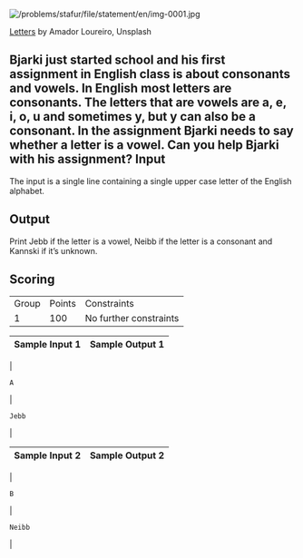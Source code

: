 

![/problems/stafur/file/statement/en/img-0001.jpg](/problems/stafur/file/statement/en/img-0001.jpg)

[Letters](https://unsplash.com/photos/BVyNlchWqzs) by
 Amador Loureiro, Unsplash
 
Bjarki just started school and his first assignment in
 English class is about consonants and vowels. In English most
 letters are consonants. The letters that are vowels are a, e,
 i, o, u and sometimes y, but y can also be a consonant. In the
 assignment Bjarki needs to say whether a letter is a vowel. Can
 you help Bjarki with his assignment?
 Input
-----


The input is a single line containing a single upper case
 letter of the English alphabet.


Output
------


Print Jebb if the letter is a
 vowel, Neibb if the letter is a
 consonant and Kannski if it’s
 unknown.


Scoring
-------




|  |  |  |
| --- | --- | --- |
| Group | Points | Constraints |
| 1 | 100 | No further constraints |




| Sample Input 1 | Sample Output 1 |
| --- | --- |
| 
```
A

```
 | 
```
Jebb

```
 |




| Sample Input 2 | Sample Output 2 |
| --- | --- |
| 
```
B

```
 | 
```
Neibb

```
 |


